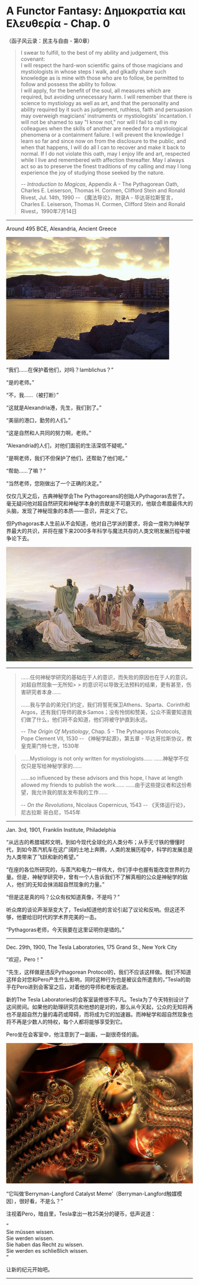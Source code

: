 # A Functor Fantasy: Δημοκρατία και Ελευθερία - Chap. 0
（函子风云录：民主与自由 - 第0章）

> I swear to fulfill, to the best of my ability and judgement, this covenant:  
> I will respect the hard-won scientific gains of those magicians and mystiologists in whose steps I walk, and glkadly share such knowledge as is mine with those who are to follow, be permitted to follow and possess the ability to follow.  
> I will apply, for the benefit of the soul, all measures which are required, but avoiding unnecessary harm.
> I will remember that there is science to mystiology as well as art, and that the personality and ability required by it such as judgement, ruthless, faith and persuasion may overweigh magicians' instruments or mystiologists' incantation.
> I will not be shamed to say "I know not," nor will I fail to call in my colleagues when the skills of another are needed for a mystiological phenomena or a containment failure.
> I will prevent the knowledge I learn so far and since now on from the disclosure to the public, and when that happens, I will do all I can to recover and make it back to normal.
> If I do not violate this oath, may I enjoy life and art, respected while I live and remembered with affection thereafter. May I always act so as to preserve the finest traditions of my calling and may I long experience the joy of studying those seeked by the nature.
>
> -- *Introduction to Magicas*, Appendix A - The Pythagorean Oath, Charles E. Leiserson, Thomas H. Cormen, Clifford Stein and Ronald Rivest, Jul. 14th, 1990
> -- 《魔法导论》，附录A - 毕达哥拉斯誓言，Charles E. Leiserson, Thomas H. Cormen, Clifford Stein and Ronald Rivest，1990年7月14日

----

Around 495 BCE, Alexandria, Ancient Greece

![440px-Crotone_panorama_2](images/440px-Crotone_panorama_2.jpg)

“我们……在保护着他们，对吗？Iamblichus？”

“是的老师。”

“不，我……（被打断）”

“这就是Alexandria港，先生，我们到了。”

“美丽的港口，勤劳的人们。”

“这是自然和人共同的努力啊，老师。”

“Alexandria的人们，对他们面前的生活深信不疑呢。”

“是啊老师，我们不但保护了他们，还帮助了他们呢。”

“帮助……了嘛？”

“当然老师，您刚做出了一个正确的决定。”

仅仅几天之后，古典神秘学会The Pythagoreans的创始人Pythagoras去世了。毫无疑问他对超自然研究和神秘学本身的贡献是不可磨灭的，他联合希腊最伟大的头脑，发现了神秘现象的本质——意识，并定义了它。

但Pythagoras本人生前从不会知道，他对自己学派的要求，将会一度称为神秘学界最大的共识，并将在接下来2000多年科学与魔法共存的人类文明发展历程中被争论下去。

![500px-Bronnikov_gimnpifagoreizev](images/500px-Bronnikov_gimnpifagoreizev.jpg)

----

> ……任何神秘学研究的基础在于人的意识，而失败的原因也在于人的意识。对超自然现象一无所知> > 的意识可以导致无法预料的结果，更有甚至，伤害研究者本身……
>
> ……我与学会的弟兄们约定，我们将誓死保卫Athens、Sparta、Corinth和Argos，还有我们导师的故乡Samos；没有怜悯和赞美，公众不需要知道我们做了什么，他们将不会知道，他们将被守护直到永远。
>
> -- *The Origin Of Mystiology*, Chap. 5 - The Pythagoras Protocols, Pope Clement VII, 1530
> -- 《神秘学起源》，第五章 - 毕达哥拉斯协议，教皇克莱门特七世，1530年

> ……Mystiology is not only written for mystiologists……
> ……神秘学不仅仅只是写给神秘学家的……
>
> ……so influenced by these advisors and this hope, I have at length allowed my friends to publish the work……
> ……由于这些提议者和这份希望，我允许我的朋友发布我的工作……
>
> -- *On the Revolutions*, Nicolaus Copernicus, 1543
> -- 《天体运行论》，尼古拉斯 哥白尼，1545年

----

Jan. 3rd, 1901, Franklin Institute, Philadelphia  

“从远古的希腊城邦文明，到如今现代全球化的人类分布；从手无寸铁的懵懂时代，到如今蒸汽机车在这广阔的土地上奔腾，人类的发展历程中，科学的发展总是为人类带来了飞跃和新的希望。”

“在座的各位所研究的，与蒸汽和电力一样伟大，你们手中也握有能改变世界的力量。但是，神秘学研究中，曾有一个人告诉我们不了解真相的公众是神秘学的敌人，他们的无知会抹消超自然现象的力量。”

“但是这是真的吗？公众有权知道真像，不是吗？”

听众席的谈论声渐渐变大了，Tesla知道他的言论引起了议论和反响。但这还不够，他要给旧时代的学术界完美的一击。

“Pythagoras老师，今天我要在这里证明你是错的。”

----

Dec. 29th, 1900, The Tesla Laboratories, 175 Grand St., New York City  

“欢迎，Pero！”

“先生，这样做是违反Pythagorean Protocol的，我们不应该这样做。我们不知道这样会对您和Pero产生什么影响，同时这种行为也是被议会所遣责的，”Tesla的助手在Pero进到会客室之后，对着他的导师和老板说道。

新的The Tesla Laboratories的会客室装修很不平凡。Tesla为了今天特别设计了这间房间。如果他的助理研究员和他想的是对的，那么从今天起，公众的无知将再也不是超自然力量的毒药或障碍，而将成为它的加速器。而神秘学和超自然现象也将不再是少数人的特权，每个人都将能够享受到它。

Pero坐在会客室中，他注意到了一副画，一副很奇怪的画。

![Berryman-Langford Catalyst Meme](images/fractal-Jan19_1.jpg)

“它叫做‘Berryman-Langford Catalyst Meme’（Berryman-Langford触媒模因），很好看，不是么？”

注视着Pero，暗自里，Tesla拿出一枚25美分的硬币，低声说道：

“  
Sie müssen wissen.  
Sie werden wissen.  
Sie haben das Recht zu wissen.  
Sie werden es schließlich wissen.  
”

让新的纪元开始吧。

----


